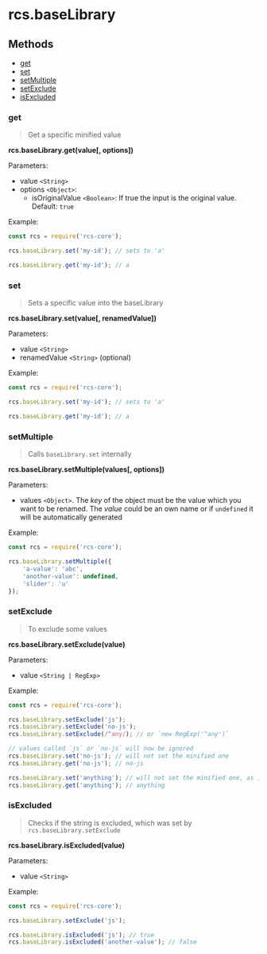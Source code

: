 # rcs.baseLibrary

## Methods
- [get](#get)
- [set](#set)
- [setMultiple](#setmultiple)
- [setExclude](#setexclude)
- [isExcluded](#isexcluded)

### get

> Get a specific minified value

**rcs.baseLibrary.get(value[, options])**

Parameters:
- value `<String>`
- options `<Object>`:
  - isOriginalValue `<Boolean>`: If true the input is the original value. Default: `true`

Example:

```js
const rcs = require('rcs-core');

rcs.baseLibrary.set('my-id'); // sets to 'a'

rcs.baseLibrary.get('my-id'); // a
```

### set

> Sets a specific value into the baseLibrary

**rcs.baseLibrary.set(value[, renamedValue])**

Parameters:
- value `<String>`
- renamedValue `<String>` (optional)

Example:

```js
const rcs = require('rcs-core');

rcs.baseLibrary.set('my-id'); // sets to 'a'

rcs.baseLibrary.get('my-id'); // a
```

### setMultiple

> Calls `baseLibrary.set` internally

**rcs.baseLibrary.setMultiple(values[, options])**

Parameters:
- values `<Object>`. The *key* of the object must be the value which you want to be renamed. The *value* could be an own name or if `undefined` it will be automatically generated

Example:

```js
const rcs = require('rcs-core');

rcs.baseLibrary.setMultiple({
    'a-value': 'abc',
    'another-value': undefined,
    'slider': 'u'
});
```

### setExclude

> To exclude some values

**rcs.baseLibrary.setExclude(value)**

Parameters:
- value `<String | RegExp>`

Example:

```js
const rcs = require('rcs-core');

rcs.baseLibrary.setExclude('js');
rcs.baseLibrary.setExclude('no-js');
rcs.baseLibrary.setExclude(/^any/); // or `new RegExp('^any')`

// values called `js` or `no-js` will now be ignored
rcs.baseLibrary.set('no-js'); // will not set the minified one
rcs.baseLibrary.get('no-js'); // no-js

rcs.baseLibrary.set('anything'); // will not set the minified one, as it matches /^any/
rcs.baseLibrary.get('anything'); // anything
```

### isExcluded

> Checks if the string is excluded, which was set by `rcs.baseLibrary.setExclude`

**rcs.baseLibrary.isExcluded(value)**

Parameters:
- value `<String>`

Example:

```js
const rcs = require('rcs-core');

rcs.baseLibrary.setExclude('js');

rcs.baseLibrary.isExcluded('js'); // true
rcs.baseLibrary.isExcluded('another-value'); // false
```
